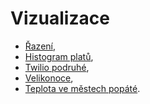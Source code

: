 # Vizualizace

* [Řazení](priklad01.md),
* [Histogram platů](priklad02.md),
* [Twilio podruhé](priklad03.md),
* [Velikonoce](priklad04.md),
* [Teplota ve městech popáté](priklad05.md).
